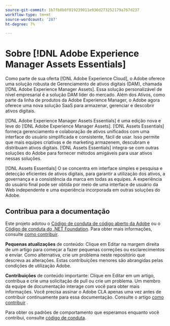 ```yaml
---
source-git-commit: 1b7fb8b0f019239011e936d273252179a767d237
workflow-type: tm+mt
source-wordcount: '287'
ht-degree: 7%

---
```

# Sobre [!DNL Adobe Experience Manager Assets Essentials]

Como parte de sua oferta [!DNL Adobe Experience Cloud], o Adobe oferece uma solução robusta de Gerenciamento de ativos digitais (DAM), chamada [!DNL Adobe Experience Manager Assets]. Essa solução personalizável de nível empresarial é a solução DAM líder do mercado. Além dos Ativos, como parte da linha de produtos da Adobe Experience Manager, o Adobe agora oferece uma nova solução SaaS para armazenar, gerenciar e descobrir ativos digitais.

[!DNL Adobe Experience Manager Assets Essentials] é uma edição nova e leve do  [!DNL Adobe Experience Manager Assets]. [!DNL Assets Essentials] forneça gerenciamento e colaboração de ativos unificados com uma interface do usuário simplificada e consistente, fácil de usar. Isso permite que mais equipes criativas e de marketing armazenem, descubram e distribuam ativos digitais. [!DNL Assets Essentials] integra-se com outras soluções do Adobe para fornecer métodos amigáveis para usar ativos nessas soluções.

[!DNL Assets Essentials] O se concentra em interface simples e pesquisa e detecção eficientes de ativos digitais, para garantir a utilização dos ativos, a governança e a consistência da marca em todas as equipes. A experiência do usuário final pode ser obtida por meio de uma interface de usuário da Web independente e uma experiência incorporada em outras soluções do Adobe.

## Contribua para a documentação

Este projeto adotou o [Código de conduta de código aberto da Adobe](code-of-conduct.md) ou o [Código de conduta do .NET Foundation](https://dotnetfoundation.org/code-of-conduct). Para obter mais informações, consulte [como contribuir](contributing.md).

**Pequenas atualizações** de conteúdo: Clique em Editar na margem direita de um artigo para começar a fazer pequenas correções ou esclarecimentos e enviar. Como alternativa, crie um problema neste repositório que descreva as alterações. Estas contribuições menores são abrangidas pelas condições de utilização Adobe.

**Contribuições** de conteúdo importante: Clique em Editar em um artigo, contribua e crie uma solicitação de pull ou crie um problema. Um membro da equipe de documentação interage com você para obter mais informações. Você precisa assinar o Adobe CLA apenas uma vez antes de contribuir continuamente para essa documentação. Consulte o artigo [como contribuir](contributing.md) .

Para obter os padrões de comportamento que esperamos enquanto você contribui, consulte [código de conduta](code-of-conduct.md).
